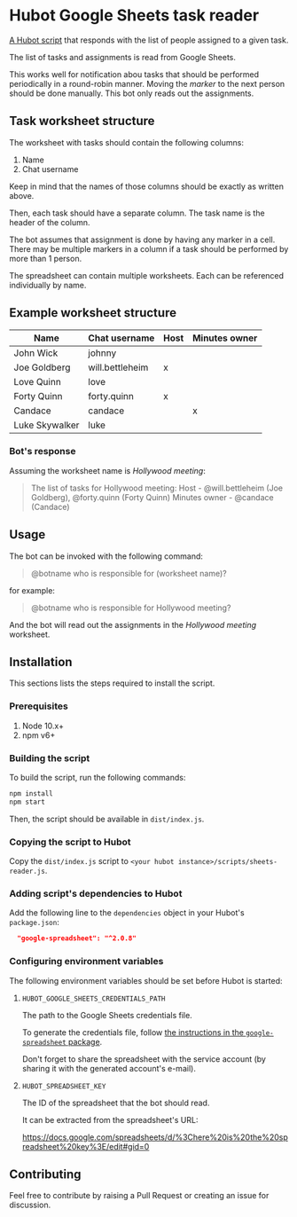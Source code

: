 # Hubot Google Sheets task reader

[A Hubot script](https://hubot.github.com/docs/scripting/) that responds with the list of people
assigned to a given task.

The list of tasks and assignments is read from Google Sheets.

This works well for notification abou tasks that should be performed periodically in a round-robin
manner. Moving the _marker_ to the next person should be done manually. This bot only reads out the
assignments.

## Task worksheet structure

The worksheet with tasks should contain the following columns:

1. Name
2. Chat username

Keep in mind that the names of those columns should be exactly as written above.

Then, each task should have a separate column. The task name is the header of the column.

The bot assumes that assignment is done by having any marker in a cell. There may be multiple
markers in a column if a task should be performed by more than 1 person.

The spreadsheet can contain multiple worksheets. Each can be referenced individually by name.

## Example worksheet structure

| Name           | Chat username   | Host | Minutes owner |
| -------------- | --------------- | ---- | ------------- |
| John Wick      | johnny          |      |               |
| Joe Goldberg   | will.bettleheim | x    |               |
| Love Quinn     | love            |      |               |
| Forty Quinn    | forty.quinn     | x    |               |
| Candace        | candace         |      | x             |
| Luke Skywalker | luke            |      |               |

### Bot's response

Assuming the worksheet name is _Hollywood meeting_:

> The list of tasks for Hollywood meeting: Host - @will.bettleheim (Joe Goldberg), @forty.quinn
> (Forty Quinn) Minutes owner - @candace (Candace)

## Usage

The bot can be invoked with the following command:

> @botname who is responsible for (worksheet name)?

for example:

> @botname who is responsible for Hollywood meeting?

And the bot will read out the assignments in the _Hollywood meeting_ worksheet.

## Installation

This sections lists the steps required to install the script.

### Prerequisites

1. Node 10.x+
2. npm v6+

### Building the script

To build the script, run the following commands:

```sh
npm install
npm start
```

Then, the script should be available in `dist/index.js`.

### Copying the script to Hubot

Copy the `dist/index.js` script to `<your hubot instance>/scripts/sheets-reader.js`.

### Adding script's dependencies to Hubot

Add the following line to the `dependencies` object in your Hubot's `package.json`:

```json
  "google-spreadsheet": "^2.0.8"
```

### Configuring environment variables

The following environment variables should be set before Hubot is started:

1. `HUBOT_GOOGLE_SHEETS_CREDENTIALS_PATH`

   The path to the Google Sheets credentials file.

   To generate the credentials file, follow [the instructions in the `google-spreadsheet` package](https://www.npmjs.com/package/google-spreadsheet#service-account-recommended-method).

   Don't forget to share the spreadsheet with the service account (by sharing it with the generated
   account's e-mail).

2. `HUBOT_SPREADSHEET_KEY`

   The ID of the spreadsheet that the bot should read.

   It can be extracted from the spreadsheet's URL:

   https://docs.google.com/spreadsheets/d/%3Chere%20is%20the%20spreadsheet%20key%3E/edit#gid=0

## Contributing

Feel free to contribute by raising a Pull Request or creating an issue for discussion.
